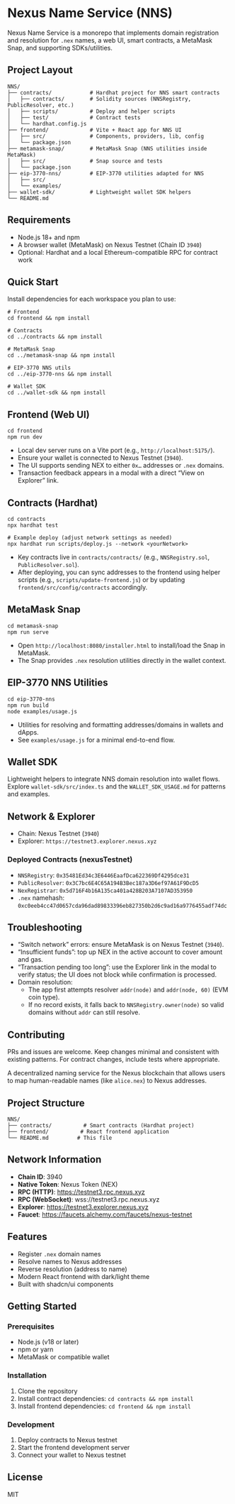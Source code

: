 # Nexus Name Service (NNS)

Nexus Name Service is a monorepo that implements domain registration and resolution for `.nex` names, a web UI, smart contracts, a MetaMask Snap, and supporting SDKs/utilities.

## Project Layout

```
NNS/
├── contracts/            # Hardhat project for NNS smart contracts
│   ├── contracts/        # Solidity sources (NNSRegistry, PublicResolver, etc.)
│   ├── scripts/          # Deploy and helper scripts
│   ├── test/             # Contract tests
│   └── hardhat.config.js
├── frontend/             # Vite + React app for NNS UI
│   ├── src/              # Components, providers, lib, config
│   └── package.json
├── metamask-snap/        # MetaMask Snap (NNS utilities inside MetaMask)
│   ├── src/              # Snap source and tests
│   └── package.json
├── eip-3770-nns/         # EIP-3770 utilities adapted for NNS
│   ├── src/
│   └── examples/
├── wallet-sdk/           # Lightweight wallet SDK helpers
└── README.md
```

## Requirements

- Node.js 18+ and npm
- A browser wallet (MetaMask) on Nexus Testnet (Chain ID `3940`)
- Optional: Hardhat and a local Ethereum-compatible RPC for contract work

## Quick Start

Install dependencies for each workspace you plan to use:

```
# Frontend
cd frontend && npm install

# Contracts
cd ../contracts && npm install

# MetaMask Snap
cd ../metamask-snap && npm install

# EIP-3770 NNS utils
cd ../eip-3770-nns && npm install

# Wallet SDK
cd ../wallet-sdk && npm install
```

## Frontend (Web UI)

```
cd frontend
npm run dev
```

- Local dev server runs on a Vite port (e.g., `http://localhost:5175/`).
- Ensure your wallet is connected to Nexus Testnet (`3940`).
- The UI supports sending NEX to either `0x…` addresses or `.nex` domains.
- Transaction feedback appears in a modal with a direct “View on Explorer” link.

## Contracts (Hardhat)

```
cd contracts
npx hardhat test

# Example deploy (adjust network settings as needed)
npx hardhat run scripts/deploy.js --network <yourNetwork>
```

- Key contracts live in `contracts/contracts/` (e.g., `NNSRegistry.sol`, `PublicResolver.sol`).
- After deploying, you can sync addresses to the frontend using helper scripts (e.g., `scripts/update-frontend.js`) or by updating `frontend/src/config/contracts` accordingly.

## MetaMask Snap

```
cd metamask-snap
npm run serve
```

- Open `http://localhost:8080/installer.html` to install/load the Snap in MetaMask.
- The Snap provides `.nex` resolution utilities directly in the wallet context.

## EIP-3770 NNS Utilities

```
cd eip-3770-nns
npm run build
node examples/usage.js
```

- Utilities for resolving and formatting addresses/domains in wallets and dApps.
- See `examples/usage.js` for a minimal end-to-end flow.

## Wallet SDK

Lightweight helpers to integrate NNS domain resolution into wallet flows. Explore `wallet-sdk/src/index.ts` and the `WALLET_SDK_USAGE.md` for patterns and examples.

## Network & Explorer

- Chain: Nexus Testnet (`3940`)
- Explorer: `https://testnet3.explorer.nexus.xyz`

### Deployed Contracts (nexusTestnet)

- `NNSRegistry`: `0x35481Ed34c3E6446EaafDca622369Df4295dce31`
- `PublicResolver`: `0x3C7bc6E4C65A194B3Bec187a3D6ef97A61F9DcD5`
- `NexRegistrar`: `0x5d716F4b16A135ca401a428B203A7107AD353950`
- `.nex` namehash: `0xc0eeb4cc47d0657cda96dad89833396eb827350b2d6c9ad16a9776455adf74dc`

## Troubleshooting

- “Switch network” errors: ensure MetaMask is on Nexus Testnet (`3940`).
- “Insufficient funds”: top up NEX in the active account to cover amount and gas.
- “Transaction pending too long”: use the Explorer link in the modal to verify status; the UI does not block while confirmation is processed.
- Domain resolution:
  - The app first attempts resolver `addr(node)` and `addr(node, 60)` (EVM coin type).
  - If no record exists, it falls back to `NNSRegistry.owner(node)` so valid domains without `addr` can still resolve.

## Contributing

PRs and issues are welcome. Keep changes minimal and consistent with existing patterns. For contract changes, include tests where appropriate.

A decentralized naming service for the Nexus blockchain that allows users to map human-readable names (like `alice.nex`) to Nexus addresses.

## Project Structure

```
NNS/
├── contracts/          # Smart contracts (Hardhat project)
├── frontend/          # React frontend application
└── README.md         # This file
```

## Network Information

- **Chain ID**: 3940
- **Native Token**: Nexus Token (NEX)
- **RPC (HTTP)**: https://testnet3.rpc.nexus.xyz
- **RPC (WebSocket)**: wss://testnet3.rpc.nexus.xyz
- **Explorer**: https://testnet3.explorer.nexus.xyz
- **Faucet**: https://faucets.alchemy.com/faucets/nexus-testnet

## Features

- Register `.nex` domain names
- Resolve names to Nexus addresses
- Reverse resolution (address to name)
- Modern React frontend with dark/light theme
- Built with shadcn/ui components

## Getting Started

### Prerequisites

- Node.js (v18 or later)
- npm or yarn
- MetaMask or compatible wallet

### Installation

1. Clone the repository
2. Install contract dependencies: `cd contracts && npm install`
3. Install frontend dependencies: `cd frontend && npm install`

### Development

1. Deploy contracts to Nexus testnet
2. Start the frontend development server
3. Connect your wallet to Nexus testnet

## License

MIT